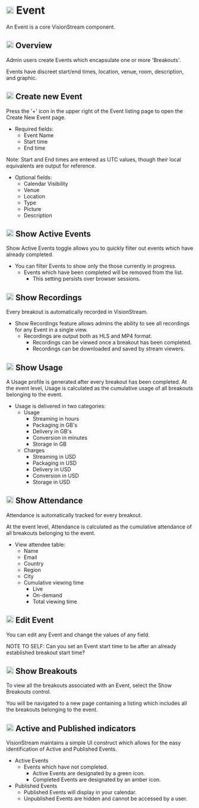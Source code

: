 # <img src="https://raw.githubusercontent.com/FortAwesome/Font-Awesome/6.x/svgs/solid/flag.svg" width="20" height="20"> Event
An Event is a core VisionStream component.

## <img src="https://raw.githubusercontent.com/FortAwesome/Font-Awesome/6.x/svgs/solid/magnifying-glass-chart.svg" width="20" height="20"> Overview
Admin users create Events which encapsulate one or more 'Breakouts'.

Events have discreet start/end times, location, venue, room, description, and graphic.

##  <img src="https://raw.githubusercontent.com/FortAwesome/Font-Awesome/6.x/svgs/solid/plus.svg" width="20" height="20"> Create new Event

Press the '+' icon in the upper right of the Event listing page to open the Create New Event page.

* Required fields:
  - Event Name
  - Start time
  - End time

Note: Start and End times are entered as UTC values, though their local equivalents are output for reference.

* Optional fields:
  - Calendar Visibility
  - Venue
  - Location
  - Type
  - Picture
  - Description

## <img src="https://raw.githubusercontent.com/FortAwesome/Font-Awesome/6.x/svgs/solid/toggle-on.svg" width="20" height="20"> Show Active Events

Show Active Events toggle allows you to quickly filter out events which have already completed.

* You can filter Events to show only the those currently in progress.
  - Events which have been completed will be removed from the list.
    - This setting persists over browser sessions.

## <img src="https://raw.githubusercontent.com/FortAwesome/Font-Awesome/6.x/svgs/solid/circle-play.svg" width="20" height="20"> Show Recordings

Every breakout is automatically recorded in VisionStream.
* Show Recordings feature allows admins the ability to see all recordings for any Event in a single view.
    - Recordings are output both as HLS and MP4 format.
      - Recordings can be viewed once a breakout has been completed.
      - Recordings can be downloaded and saved by stream viewers.

## <img src="https://raw.githubusercontent.com/FortAwesome/Font-Awesome/6.x/svgs/solid/gauge-high.svg" width="20" height="20"> Show Usage

A Usage profile is generated after every breakout has been completed. At the event level, Usage is calculated as the cumulative usage of all breakouts belonging to the event.

* Usage is delivered in two categories:
  - Usage
    - Streaming in hours
    - Packaging in GB's
    - Delivery in GB's
    - Conversion in minutes
    - Storage in GB
  - Charges
    - Streaming in USD
    - Packaging in USD
    - Delivery in USD
    - Conversion in USD
    - Storage in USD

##  <img src="https://raw.githubusercontent.com/FortAwesome/Font-Awesome/6.x/svgs/solid/users.svg" width="20" height="20"> Show Attendance

Attendance is automatically tracked for every breakout.

At the event level, Attendance is calculated as the cumulative attendance of all breakouts belonging to the event.

* View attendee table:
  - Name
  - Email
  - Country
  - Region
  - City
  - Cumulative viewing time
    - Live  
    - On-demand 
    - Total viewing time

## <img src="https://raw.githubusercontent.com/FortAwesome/Font-Awesome/6.x/svgs/solid/pen-to-square.svg" width="20" height="20"> Edit Event

You can edit any Event and change the values of any field.

NOTE TO SELF: Can you set an Event start time to be after an already established breakout start time?

## <img src="https://raw.githubusercontent.com/FortAwesome/Font-Awesome/6.x/svgs/solid/layer-group.svg" width="20" height="20"> Show Breakouts

To view all the breakouts associated with an Event, select the Show Breakouts control.

You will be navigated to a new page containing a listing which includes all the breakouts belonging to the event.

## <img src="https://raw.githubusercontent.com/FortAwesome/Font-Awesome/6.x/svgs/solid/circle.svg" width="20" height="20"> Active and Published indicators

VisionStream maintains a simple UI construct which allows for the easy identification of Active and Published Events.

* Active Events
  - Events which have not completed.
    - Active Events are designated by a green icon.
    - Completed Events are designated by an amber icon.
* Published Events
  - Published Events will display in your calendar.
  - Unpublished Events are hidden and cannot be accessed by a user.
